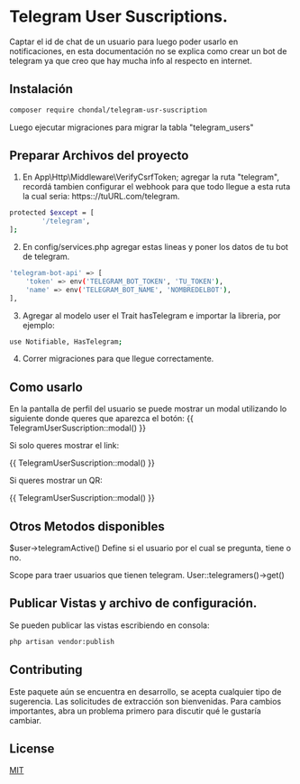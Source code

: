 # Telegram User Suscriptions.

Captar el id de chat de un usuario para luego poder usarlo en notificaciones, en esta documentación no se explica como crear un bot de telegram ya que creo que hay mucha info al respecto en internet.

## Instalación

```bash
composer require chondal/telegram-usr-suscription
```
Luego ejecutar migraciones para migrar la tabla "telegram_users"

## Preparar Archivos del proyecto
1) En App\Http\Middleware\VerifyCsrfToken; agregar la ruta "telegram", recordá tambien configurar el webhook para que todo llegue a esta ruta la cual seria: https:://tuURL.com/telegram.
```bash
protected $except = [
        '/telegram',
];
```

2) En config/services.php agregar estas lineas y poner los datos de tu bot de telegram.
```bash
'telegram-bot-api' => [
    'token' => env('TELEGRAM_BOT_TOKEN', 'TU_TOKEN'),
    'name' => env('TELEGRAM_BOT_NAME', 'NOMBREDELBOT'),
],
```

3) Agregar al modelo user el Trait hasTelegram e importar la libreria, por ejemplo:
```bash
use Notifiable, HasTelegram;
```

4) Correr migraciones para que llegue correctamente.

## Como usarlo
En la pantalla de perfil del usuario se puede mostrar un modal utilizando lo siguiente donde queres que aparezca el botón:
{{ TelegramUserSuscription::modal() }}

Si solo queres mostrar el link:

{{ TelegramUserSuscription::modal() }}

Si queres mostrar un QR:

{{ TelegramUserSuscription::modal() }}

## Otros Metodos disponibles
$user->telegramActive()
Define si el usuario por el cual se pregunta, tiene o no.

Scope para traer usuarios que tienen telegram.
User::telegramers()->get()
## Publicar Vistas y archivo de configuración.
Se pueden publicar las vistas escribiendo en consola:
```bash
php artisan vendor:publish
```



## Contributing
Este paquete aún se encuentra en desarrollo, se acepta cualquier tipo de sugerencia.
Las solicitudes de extracción son bienvenidas. Para cambios importantes, abra un problema primero para discutir qué le gustaría cambiar.

## License
[MIT](https://choosealicense.com/licenses/mit/)